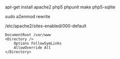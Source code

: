 apt-get install apache2 php5 phpunit make php5-sqlite

sudo a2enmod rewrite

/etc/apache2/sites-enabled/000-default

	DocumentRoot /var/www
	<Directory />
		Options FollowSymLinks
		AllowOverride All
	</Directory>


